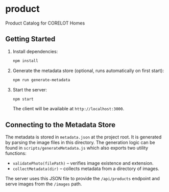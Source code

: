 # product

Product Catalog for CORELOT Homes

## Getting Started

1. Install dependencies:
   ```bash
   npm install
   ```
2. Generate the metadata store (optional, runs automatically on first start):
   ```bash
   npm run generate-metadata
   ```
3. Start the server:
   ```bash
   npm start
   ```
   The client will be available at `http://localhost:3000`.

## Connecting to the Metadata Store

The metadata is stored in `metadata.json` at the project root. It is generated by
parsing the image files in this directory. The generation logic can be found in
`scripts/generateMetadata.js` which also exports two utility functions:

- `validatePhoto(filePath)` – verifies image existence and extension.
- `collectMetadata(dir)` – collects metadata from a directory of images.

The server uses this JSON file to provide the `/api/products` endpoint and serve
images from the `/images` path.
